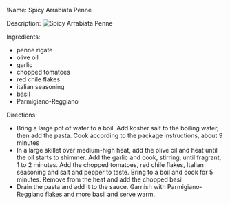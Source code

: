 !Name: Spicy Arrabiata Penne

Description:
![Spicy Arrabiata Penne](https://www.themealdb.com/images/media/meals/ustsqw1468250014.jpg "Spicy Arrabiata Penne")

Ingredients:
- penne rigate
- olive oil
- garlic
- chopped tomatoes
- red chile flakes
- italian seasoning
- basil
- Parmigiano-Reggiano

Directions:
- Bring a large pot of water to a boil. Add kosher salt to the boiling water, then add the pasta. Cook according to the package instructions, about 9 minutes
- In a large skillet over medium-high heat, add the olive oil and heat until the oil starts to shimmer. Add the garlic and cook, stirring, until fragrant, 1 to 2 minutes. Add the chopped tomatoes, red chile flakes, Italian seasoning and salt and pepper to taste. Bring to a boil and cook for 5 minutes. Remove from the heat and add the chopped basil
- Drain the pasta and add it to the sauce. Garnish with Parmigiano-Reggiano flakes and more basil and serve warm.
